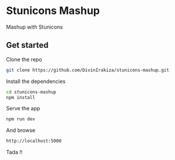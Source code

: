 # Stunicons  Mashup
Mashup with Stunicons

## Get started

Clone the repo

```bash
git clone https://github.com/DivinIrakiza/stunicons-mashup.git
```

Install the dependencies

```bash
cd stunicons-mashup
npm install
```


Serve the app

```bash
npm run dev
```
And browse

```bash
http://localhost:5000
```

Tada !!
